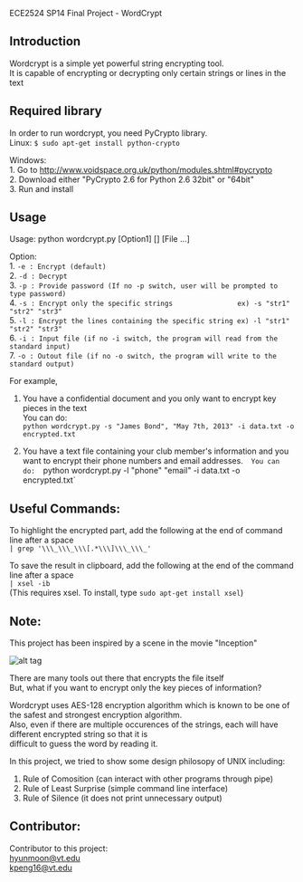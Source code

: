 ECE2524 SP14
Final Project - WordCrypt  

## Introduction
Wordcrypt is a simple yet powerful string encrypting tool.  
It is capable of encrypting or decrypting only certain strings or lines in the text 

## Required library
In order to run wordcrypt, you need PyCrypto library.  
Linux:
    `$ sudo apt-get install python-crypto`
    
Windows:  
    1. Go to http://www.voidspace.org.uk/python/modules.shtml#pycrypto  
    2. Download either "PyCrypto 2.6 for Python 2.6 32bit" or "64bit"  
    3. Run and install 

## Usage

Usage: python wordcrypt.py [Option1] [] [File ...]  

Option:  
    1. `-e : Encrypt (default)`  
    2. `-d : Decrypt`  
    3. `-p : Provide password (If no -p switch, user will be prompted to type password)`  
    4. `-s : Encrypt only the specific strings                ex) -s "str1" "str2" "str3"`  
    5. `-l : Encrypt the lines containing the specific string ex) -l "str1" "str2" "str3"`  
    6. `-i : Input file (if no -i switch, the program will read from the standard input)`  
    7. `-o : Outout file (if no -o switch, the program will write to the standard output)`  

For example,  

1. You have a confidential document and you only want to encrypt key pieces in the text  
You can do:  
	`python wordcrypt.py -s "James Bond", "May 7th, 2013" -i data.txt -o encrypted.txt`  

2. You have a text file containing your club member's information and you want to encrypt their phone numbers and email addresses.`  
You can do:  
	`python wordcrypt.py -l "phone" "email" -i data.txt -o encrypted.txt` 
	
	
     
## Useful Commands:
To highlight the encrypted part, add the following at the end of command line after a space  
    `| grep '\\\_\\\_\\\[.*\\\]\\\_\\\_'`  
      
To save the result in clipboard, add the following at the end of the command line after a space  
    `| xsel -ib`  
    (This requires xsel. To install, type ` sudo apt-get install xsel `)  

	
## Note:
This project has been inspired by a scene in the movie "Inception"

![alt tag](https://lh6.googleusercontent.com/-0Y3geyRNkno/U2llsZB5_sI/AAAAAAAAAjE/g10k74Zp2hc/w587-h450-no/Resizedd_capture_001.png)


There are many tools out there that encrypts the file itself  
But, what if you want to encrypt only the key pieces of information?  

Wordcrypt uses AES-128 encryption algorithm which is known to be one of the safest and strongest encryption algorithm.  
Also, even if there are multiple occurences of the strings, each will have different encrypted string so that it is  
difficult to guess the word by reading it.  

In this project, we tried to show some design philosopy of UNIX including:  

1. Rule of Comosition (can interact with other programs through pipe)  
2. Rule of Least Surprise (simple command line interface)  
3. Rule of Silence (it does not print unnecessary output)  

## Contributor:
Contributor to this project:  
hyunmoon@vt.edu  
kpeng16@vt.edu  